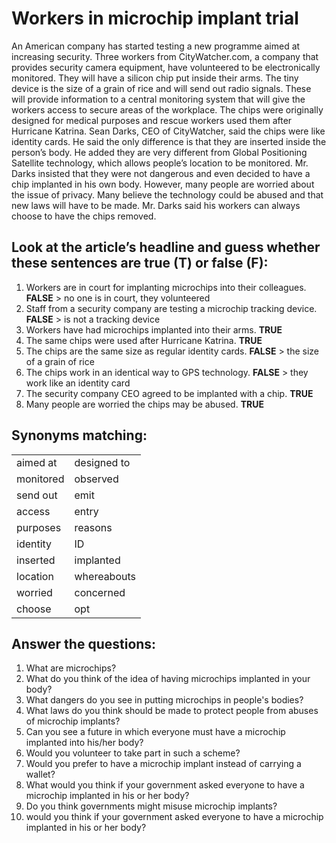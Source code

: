 # Workers in microchip implant trial  

An American company has started testing a new programme aimed at increasing security. Three workers from CityWatcher.com, a company that provides security camera equipment, have volunteered to be electronically monitored. They will have a silicon chip put inside their arms. The tiny device is the size of a grain of rice and will send out radio signals. These will provide information to a central monitoring system that will give the workers access to secure areas of the workplace. The chips were originally designed for medical purposes and rescue workers used them after Hurricane Katrina. Sean Darks, CEO of CityWatcher, said the chips were like identity cards. He said the only difference is that they are inserted inside the person’s body. He added they are very different from Global Positioning Satellite technology, which allows people’s location to be monitored. Mr. Darks insisted that they were not dangerous and even decided to have a chip implanted in his own body. However, many people are worried about the issue of privacy. Many believe the technology could be abused and that new laws will have to be made. Mr. Darks said his workers can always choose to have the chips removed.  

##  Look at the article’s headline and guess whether these sentences are true (T) or false (F):  

1. Workers are in court for implanting microchips into their colleagues. **FALSE** > no one is in court, they volunteered
2. Staff from a security company are testing a microchip tracking device. **FALSE** > is not a tracking device
3. Workers have had microchips implanted into their arms. **TRUE**
4. The same chips were used after Hurricane Katrina. **TRUE**
5. The chips are the same size as regular identity cards. **FALSE** > the size of a grain of rice
6. The chips work in an identical way to GPS technology. **FALSE** > they work like an identity card 
7. The security company CEO agreed to be implanted with a chip. **TRUE**
8. Many people are worried the chips may be abused. **TRUE**

## Synonyms matching:  


|           |             |
| --------- | ----------- |
| aimed at  | designed to |
| monitored | observed    |
| send out  | emit        |
| access    | entry       |
| purposes  | reasons     |
| identity  | ID          |
| inserted  | implanted   |
| location  | whereabouts |
| worried   | concerned   |
| choose    | opt         |


## Answer the questions:  

1. What are microchips?
2. What do you think of the idea of having microchips implanted in your body?
3. What dangers do you see in putting microchips in people's bodies?
4. What laws do you think should be made to protect people from abuses of microchip implants?
5. Can you see a future in which everyone must have a microchip implanted into his/her body?
6. Would you volunteer to take part in such a scheme?
7. Would you prefer to have a microchip implant instead of carrying a wallet?
8. What would you think if your government asked everyone to have a microchip implanted in his or her body?
9. Do you think governments might misuse microchip implants?
10. would you think if your government asked everyone to have a microchip implanted in his or her body?

